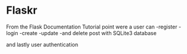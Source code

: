 # Flaskr
From the Flask Documentation Tutorial point were a 
user can 
-register
-login
-create
-update 
-and delete post
with SQLite3 database 

and lastly user authentication

